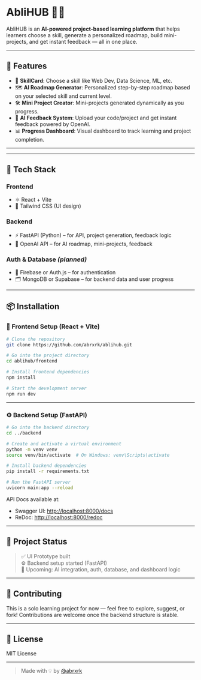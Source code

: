 # AbliHUB 🧠🚀  
AbliHUB is an **AI-powered project-based learning platform** that helps learners choose a skill, generate a personalized roadmap, build mini-projects, and get instant feedback — all in one place.

---

## 🌟 Features

- 🎯 **SkillCard**: Choose a skill like Web Dev, Data Science, ML, etc.
- 🗺️ **AI Roadmap Generator**: Personalized step-by-step roadmap based on your selected skill and current level.
- 🛠️ **Mini Project Creator**: Mini-projects generated dynamically as you progress.
- 🤖 **AI Feedback System**: Upload your code/project and get instant feedback powered by OpenAI.
- 📊 **Progress Dashboard**: Visual dashboard to track learning and project completion.

---



---

## 🧰 Tech Stack

### Frontend
- ⚛️ React + Vite
- 🎨 Tailwind CSS (UI design)

### Backend
- ⚡ FastAPI (Python) – for API, project generation, feedback logic
- 🧠 OpenAI API – for AI roadmap, mini-projects, feedback

### Auth & Database *(planned)*
- 🔐 Firebase or Auth.js – for authentication
- 🗂️ MongoDB or Supabase – for backend data and user progress

---

## 📦 Installation

### 🔧 Frontend Setup (React + Vite)

```bash
# Clone the repository
git clone https://github.com/abrxrk/ablihub.git

# Go into the project directory
cd ablihub/frontend

# Install frontend dependencies
npm install

# Start the development server
npm run dev
```

---

### ⚙️ Backend Setup (FastAPI)

```bash
# Go into the backend directory
cd ../backend

# Create and activate a virtual environment
python -m venv venv
source venv/bin/activate  # On Windows: venv\Scripts\activate

# Install backend dependencies
pip install -r requirements.txt

# Run the FastAPI server
uvicorn main:app --reload
```

API Docs available at:
- Swagger UI: [http://localhost:8000/docs](http://localhost:8000/docs)
- ReDoc: [http://localhost:8000/redoc](http://localhost:8000/redoc)

---

## 📌 Project Status

> ✅ UI Prototype built  
> ⚙️ Backend setup started (FastAPI)  
> 🔮 Upcoming: AI integration, auth, database, and dashboard logic

---

## 🤝 Contributing

This is a solo learning project for now — feel free to explore, suggest, or fork! Contributions are welcome once the backend structure is stable.

---

## 📜 License

MIT License

---

> Made with 💡 by [@abrxrk](https://github.com/abrxrk)